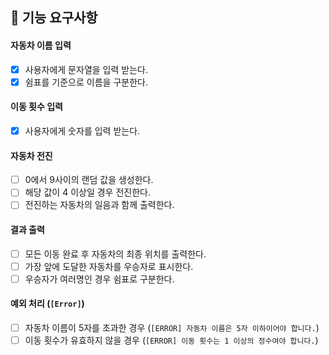## 🎯 기능 요구사항

#### 자동차 이름 입력

- [x] 사용자에게 문자열을 입력 받는다.
- [x] 쉼표를 기준으로 이름을 구분한다.

#### 이동 횟수 입력

- [x] 사용자에게 숫자를 입력 받는다.

#### 자동차 전진

- [ ] 0에서 9사이의 랜덤 값을 생성한다.
- [ ] 해당 값이 4 이상일 경우 전진한다.
- [ ] 전진하는 자동차의 일음과 함께 출력한다.

#### 결과 출력

- [ ] 모든 이동 완료 후 자동차의 최종 위치를 출력한다.
- [ ] 가장 앞에 도달한 자동차를 우승자로 표시한다.
- [ ] 우승자가 여러명인 경우 쉼표로 구분한다.

#### 예외 처리 (`[Error]`)

- [ ] 자동차 이름이 5자를 초과한 경우 (`[ERROR] 자동차 이름은 5자 이하이어야 합니다.`)
- [ ] 이동 횟수가 유효하지 않을 경우 (`[ERROR] 이동 횟수는 1 이상의 정수여야 합니다.`)
